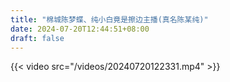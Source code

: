 ```yaml
---
title: "棉城陈梦蝶、纯小白竟是擦边主播(真名陈某纯)"
date: 2024-07-20T12:44:51+08:00
draft: false
---
```


{{< video src="/videos/20240720122331.mp4" >}}
